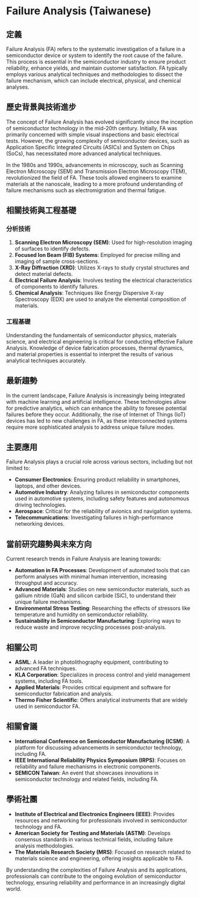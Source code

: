# Failure Analysis (Taiwanese)

## 定義

Failure Analysis (FA) refers to the systematic investigation of a failure in a semiconductor device or system to identify the root cause of the failure. This process is essential in the semiconductor industry to ensure product reliability, enhance yields, and maintain customer satisfaction. FA typically employs various analytical techniques and methodologies to dissect the failure mechanism, which can include electrical, physical, and chemical analyses.

## 歷史背景與技術進步

The concept of Failure Analysis has evolved significantly since the inception of semiconductor technology in the mid-20th century. Initially, FA was primarily concerned with simple visual inspections and basic electrical tests. However, the growing complexity of semiconductor devices, such as Application Specific Integrated Circuits (ASICs) and System on Chips (SoCs), has necessitated more advanced analytical techniques.

In the 1980s and 1990s, advancements in microscopy, such as Scanning Electron Microscopy (SEM) and Transmission Electron Microscopy (TEM), revolutionized the field of FA. These tools allowed engineers to examine materials at the nanoscale, leading to a more profound understanding of failure mechanisms such as electromigration and thermal fatigue.

## 相關技術與工程基礎

### 分析技術

1. **Scanning Electron Microscopy (SEM)**: Used for high-resolution imaging of surfaces to identify defects.
2. **Focused Ion Beam (FIB) Systems**: Employed for precise milling and imaging of sample cross-sections.
3. **X-Ray Diffraction (XRD)**: Utilizes X-rays to study crystal structures and detect material defects.
4. **Electrical Failure Analysis**: Involves testing the electrical characteristics of components to identify failures.
5. **Chemical Analysis**: Techniques like Energy Dispersive X-ray Spectroscopy (EDX) are used to analyze the elemental composition of materials.

### 工程基礎

Understanding the fundamentals of semiconductor physics, materials science, and electrical engineering is critical for conducting effective Failure Analysis. Knowledge of device fabrication processes, thermal dynamics, and material properties is essential to interpret the results of various analytical techniques accurately.

## 最新趨勢

In the current landscape, Failure Analysis is increasingly being integrated with machine learning and artificial intelligence. These technologies allow for predictive analytics, which can enhance the ability to foresee potential failures before they occur. Additionally, the rise of Internet of Things (IoT) devices has led to new challenges in FA, as these interconnected systems require more sophisticated analysis to address unique failure modes.

## 主要應用

Failure Analysis plays a crucial role across various sectors, including but not limited to:

- **Consumer Electronics**: Ensuring product reliability in smartphones, laptops, and other devices.
- **Automotive Industry**: Analyzing failures in semiconductor components used in automotive systems, including safety features and autonomous driving technologies.
- **Aerospace**: Critical for the reliability of avionics and navigation systems.
- **Telecommunications**: Investigating failures in high-performance networking devices.

## 當前研究趨勢與未來方向

Current research trends in Failure Analysis are leaning towards:

- **Automation in FA Processes**: Development of automated tools that can perform analyses with minimal human intervention, increasing throughput and accuracy.
- **Advanced Materials**: Studies on new semiconductor materials, such as gallium nitride (GaN) and silicon carbide (SiC), to understand their unique failure mechanisms.
- **Environmental Stress Testing**: Researching the effects of stressors like temperature and humidity on semiconductor reliability.
- **Sustainability in Semiconductor Manufacturing**: Exploring ways to reduce waste and improve recycling processes post-analysis.

## 相關公司

- **ASML**: A leader in photolithography equipment, contributing to advanced FA techniques.
- **KLA Corporation**: Specializes in process control and yield management systems, including FA tools.
- **Applied Materials**: Provides critical equipment and software for semiconductor fabrication and analysis.
- **Thermo Fisher Scientific**: Offers analytical instruments that are widely used in semiconductor FA.

## 相關會議

- **International Conference on Semiconductor Manufacturing (ICSM)**: A platform for discussing advancements in semiconductor technology, including FA.
- **IEEE International Reliability Physics Symposium (IRPS)**: Focuses on reliability and failure mechanisms in electronic components.
- **SEMICON Taiwan**: An event that showcases innovations in semiconductor technology and related fields, including FA.

## 學術社團

- **Institute of Electrical and Electronics Engineers (IEEE)**: Provides resources and networking for professionals involved in semiconductor technology and FA.
- **American Society for Testing and Materials (ASTM)**: Develops consensus standards in various technical fields, including failure analysis methodologies.
- **The Materials Research Society (MRS)**: Focused on research related to materials science and engineering, offering insights applicable to FA.

By understanding the complexities of Failure Analysis and its applications, professionals can contribute to the ongoing evolution of semiconductor technology, ensuring reliability and performance in an increasingly digital world.